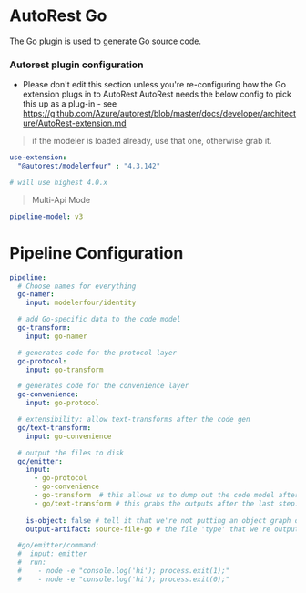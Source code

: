 # AutoRest Go

The Go plugin is used to generate Go source code.

### Autorest plugin configuration
- Please don't edit this section unless you're re-configuring how the Go extension plugs in to AutoRest
AutoRest needs the below config to pick this up as a plug-in - see https://github.com/Azure/autorest/blob/master/docs/developer/architecture/AutoRest-extension.md

> if the modeler is loaded already, use that one, otherwise grab it.

``` yaml !isLoaded('@autorest/remodeler') 
use-extension:
  "@autorest/modelerfour" : "4.3.142" 

# will use highest 4.0.x 
```


> Multi-Api Mode
``` yaml
pipeline-model: v3
```

# Pipeline Configuration
``` yaml
pipeline:
  # Choose names for everything 
  go-namer:
    input: modelerfour/identity

  # add Go-specific data to the code model
  go-transform: 
    input: go-namer 

  # generates code for the protocol layer
  go-protocol:
    input: go-transform

  # generates code for the convenience layer
  go-convenience:
    input: go-protocol

  # extensibility: allow text-transforms after the code gen
  go/text-transform:
    input: go-convenience

  # output the files to disk
  go/emitter:
    input: 
      - go-protocol
      - go-convenience
      - go-transform  # this allows us to dump out the code model after the namer (add --output-artifact:code-model-v4 on the command line)
      - go/text-transform # this grabs the outputs after the last step.
      
    is-object: false # tell it that we're not putting an object graph out
    output-artifact: source-file-go # the file 'type' that we're outputting.

  #go/emitter/command:
  #  input: emitter
  #  run: 
  #    - node -e "console.log('hi'); process.exit(1);"
  #    - node -e "console.log('hi'); process.exit(0);"
```
